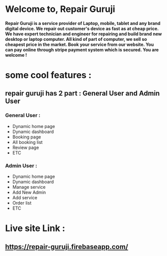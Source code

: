 # Welcome to, Repair Guruji 
<h4>Repair Guruji is a service provider of Laptop, mobile, tablet and any brand digital device. We repair out customer's device as fast as at cheap price. We have expert technician and engineer for repairing and build brand new desktop or laptop computer. All kind of part of computer, we sell so cheapest price in the market. Book your service from our website. You can pay online through stripe payment system which is secured. You are welcome !

# some cool features :

## repair guruji has 2 part : General User and Admin User
### General User : 
<ul>
    <li>Dynamic home page</li>
    <li>Dynamic dashboard</li>
    <li>Booking page</li>
    <li>All booking list</li>
    <li>Review page</li>
    <li>ETC</li>
</ul>

### Admin User : 
<ul>
    <li>Dynamic home page</li>
    <li>Dynamic dashboard</li>
    <li>Manage service</li>
    <li>Add New Admin</li>
    <li>Add service</li>
    <li>Order list</li>
    <li>ETC</li>
</ul>

# Live site Link :
## https://repair-guruji.firebaseapp.com/
